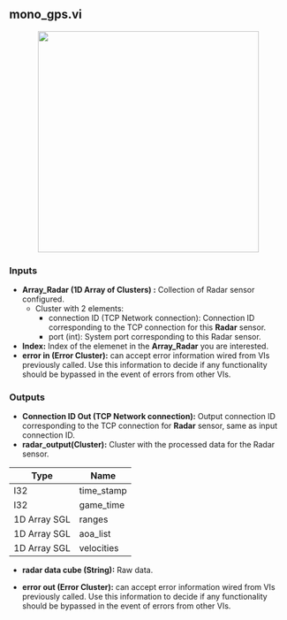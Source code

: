 ## mono_gps.vi
<p align="center">
<img src="https://github.com/monoDriveIO/client/blob/lv_client_docs/WikiPhotos/LV_client/sensors/monoDrive_lvlib_mono__radarc.png?raw=true" 
width="400"  />
</p>

### Inputs

- **Array_Radar (1D Array of Clusters) :** Collection of Radar sensor configured.
  - Cluster with 2 elements:
    * connection ID (TCP Network connection): Connection ID corresponding to the TCP connection for this **Radar** sensor.
    * port (int): System port corresponding to this Radar sensor.
- **Index:** Index of the elemenet in the **Array_Radar** you are interested.
- **error in (Error Cluster):** can accept error information wired from VIs previously called. Use this information to decide if any functionality should be bypassed in the event of errors from other VIs.

### Outputs

- **Connection ID Out (TCP Network connection):** Output connection ID corresponding to the TCP connection for **Radar** sensor, same as input connection ID.
- **radar_output(Cluster):** Cluster with the processed data for the Radar sensor.

| Type  | Name   |
| ------------ | ------------ |
|I32  | time_stamp |
|I32 | game_time  |
|1D Array SGL | ranges  |
|1D Array SGL  | aoa_list |
|1D Array SGL | velocities |

- **radar data cube (String):** Raw data.

- **error out (Error Cluster):** can accept error information wired from VIs previously called. Use this information to decide if any functionality should be bypassed in the event of errors from other VIs.


